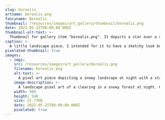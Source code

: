 ```yaml
---
slug: borealis
artname: borealis.png
fancyname: Borealis
thumbnail: /resources/images/art_gallery/thumbnail/borealis.png
date: 2022-05-21T00:00:00.000Z
thumbnail-alt-text: >-
  Thumbnail for gallery item "borealis.png". It depicts a star over a snowy forest at night.
caption: >-
  A little landscape piece. I intended for it to have a sketchy look but it got more polished as I went on.
pixelated-thumbnail: true
images:
  - img1:
    src: /resources/images/art_gallery/borealis.png
    filename: borealis.png
    alt-text: >-
      A pixel art piece depicting a snowy landscape at night with a star in the sky.
    image-description: >-
      A landscape pixel art of a clearing in a snowy forest at night. Green and purple shapes resembling auroras are visible in the sky, apparently emanating from a distant yet visible star. Two footprint tracks can be seen side by side in the thick snow. On the left, a fallen tree trunk can be seen.
    width: 960
    height: 540
    size: 21.77KB
    date: 2022-05-21T00:00:00.000Z
    pixelated: true
---
```

